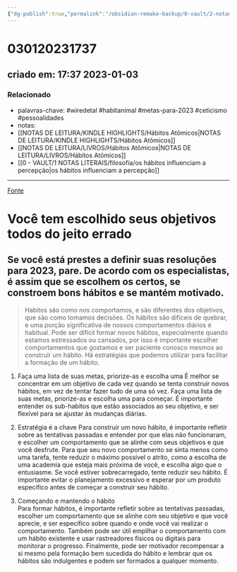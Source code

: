 ```yaml
---
{"dg-publish":true,"permalink":"/obsidian-remake-backup/0-vault/2-notas-permanentes/voce-tem-escolhido-seus-objetivos-todos-do-jeito-errado/","tags":["permanente","wiredetal","habitanimal","metas-para-2023","ceticismo","pessoalidades"],"dgHomeLink":true,"dgShowLocalGraph":true,"dgShowFileTree":true,"dgEnableSearch":true,"noteIcon":""}
---
```


# 030120231737
## criado em: 17:37 2023-01-03

### Relacionado
- palavras-chave: #wiredetal #habitanimal #metas-para-2023 #ceticismo #pessoalidades 
- notas: 
- [[NOTAS DE LEITURA/KINDLE HIGHLIGHTS/Hábitos Atômicos\|NOTAS DE LEITURA/KINDLE HIGHLIGHTS/Hábitos Atômicos]]
- [[NOTAS DE LEITURA/LIVROS/Hábitos Atômicos\|NOTAS DE LEITURA/LIVROS/Hábitos Atômicos]]
- [[0 - VAULT/1 NOTAS LITERAIS/filosofia/os hábitos influenciam a percepção\|os hábitos influenciam a percepção]]
---
[Fonte](https://www.wired.com/story/how-to-choose-better-habits-goals-psychology/)
# Você tem escolhido seus objetivos todos do jeito errado

## Se você está prestes a definir suas resoluções para 2023, pare. De acordo com os especialistas, é assim que se escolhem os certos, se constroem bons hábitos e se mantém motivado.


>Habitos são como nos comportamos, e são diferentes dos objetivos, que são como tomamos decisões. Os hábitos são difíceis de quebrar, e uma porção significativa de nossos comportamentos diários é habitual. Pode ser difícil formar novos hábitos, especialmente quando estamos estressados ou cansados, por isso é importante escolher comportamentos que gostamos e ser paciente conosco mesmos ao construir um hábito. Há estratégias que podemos utilizar para facilitar a formação de um hábito.

1. Faça uma lista de suas metas, priorize-as e escolha uma
É melhor se concentrar em um objetivo de cada vez quando se tenta construir novos hábitos, em vez de tentar fazer tudo de uma só vez. Faça uma lista de suas metas, priorize-as e escolha uma para começar. É importante entender os sub-habitos que estão associados ao seu objetivo, e ser flexível para se ajustar às mudanças diárias.

2. Estratégia é a chave
Para construir um novo hábito, é importante refletir sobre as tentativas passadas e entender por que elas não funcionaram, e escolher um comportamento que se alinhe com seus objetivos e que você desfrute. Para que seu novo comportamento se sinta menos como uma tarefa, tente reduzir o máximo possível o atrito, como a escolha de uma academia que esteja mais próxima de você, e escolha algo que o entusiasme. Se você estiver sobrecarregado, tente reduzir seu hábito. É importante evitar o planejamento excessivo e esperar por um produto específico antes de começar a construir seu hábito.

3. Começando e mantendo o hábito  
Para formar hábitos, é importante refletir sobre as tentativas passadas, escolher um comportamento que se alinhe com seu objetivo e que você aprecie, e ser específico sobre quando e onde você vai realizar o comportamento. Também pode ser útil empilhar o comportamento com um hábito existente e usar rastreadores físicos ou digitais para monitorar o progresso. Finalmente, pode ser motivador recompensar a si mesmo pela formação bem sucedida do hábito e lembrar que os hábitos são indulgentes e podem ser formados a qualquer momento.